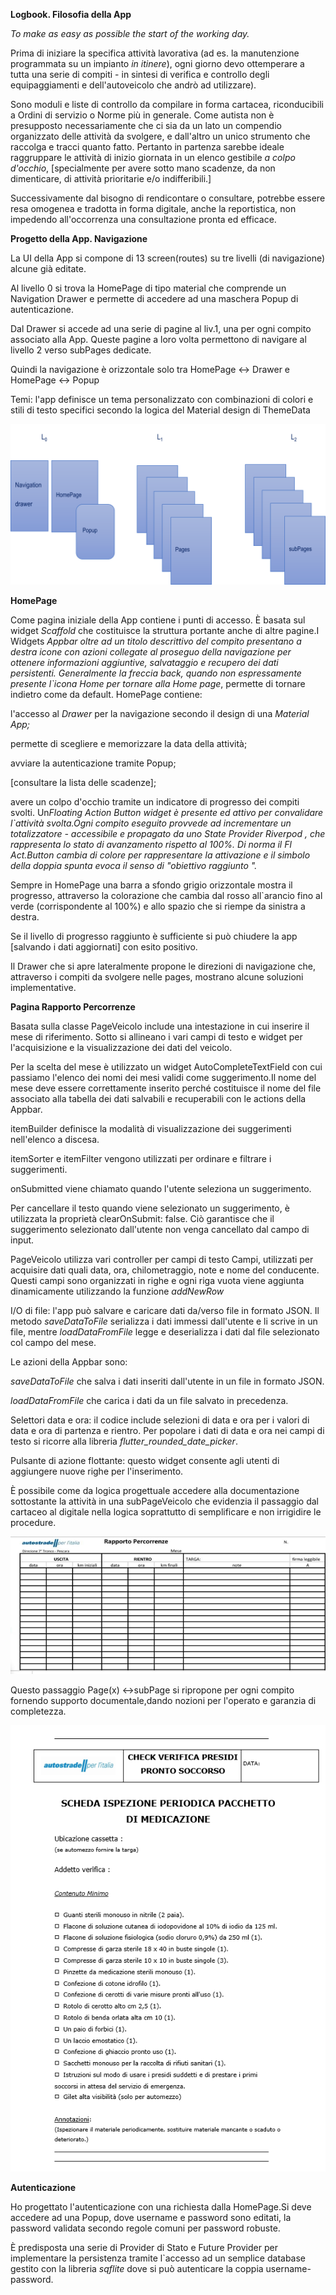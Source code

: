 **Logbook. Filosofia della App**

*To make as easy as possible the start of the working day.*

Prima di iniziare la specifica attività lavorativa (ad es. la
manutenzione programmata su un impianto *in itinere*), ogni giorno devo
ottemperare a tutta una serie di compiti - in
sintesi  di verifica e controllo degli equipaggiamenti e
dell\'autoveicolo che andrò ad utilizzare).

Sono moduli e liste di controllo da compilare in forma cartacea,
riconducibili a Ordini di servizio o Norme più in generale. Come autista
non è presupposto necessariamente che ci sia da un lato un compendio
organizzato delle attività da svolgere, e dall\'altro un unico strumento
che raccolga e tracci quanto fatto. Pertanto in partenza sarebbe ideale
raggruppare le attività di inizio giornata in un elenco gestibile *a
colpo d\'occhio*, \[specialmente per avere sotto mano scadenze, da non
dimenticare, di attività prioritarie e/o indifferibili.\]

Successivamente dal bisogno di rendicontare o consultare, potrebbe
essere resa omogenea e tradotta in forma digitale, anche la
reportistica, non impedendo all\'occorrenza una consultazione pronta ed
efficace.

**Progetto della App. Navigazione**

La UI della App si compone di 13 screen(routes) su tre livelli (di
navigazione) alcune già editate.

Al livello 0 si trova la HomePage di tipo material che comprende un
Navigation Drawer e permette di accedere ad una maschera Popup di
autenticazione.

Dal Drawer si accede ad una serie di pagine al liv.1, una per ogni
compito associato alla App. Queste pagine a loro volta permettono di navigare al
livello 2 verso subPages dedicate.

Quindi la navigazione è orizzontale solo tra HomePage \<-\> Drawer e
HomePage \<-\> Popup

Temi: l\'app definisce un tema personalizzato con combinazioni di colori
e stili di testo specifici secondo la logica del Material design di
ThemeData

![Struttura Navigazione](lib/assets/StrutturaNavigazione.png)


**HomePage**

Come pagina iniziale della App contiene i punti di accesso. È basata sul
widget *Scaffold* che costituisce la struttura portante anche di altre
pagine.I Widgets *Appbar oltre ad un titolo descrittivo del compito presentano
a destra icone con azioni collegate al proseguo della navigazione per
ottenere informazioni aggiuntive, salvataggio e recupero dei dati
persistenti. Generalmente  la freccia back, quando non espressamente
presente l\`icona Home per tornare alla Home page*, permette di tornare indietro come da default. HomePage contiene:

l'accesso al *Drawer* per la navigazione secondo il design di
una *Material App;*

permette di scegliere e memorizzare la data della attività;

avviare la autenticazione tramite Popup;

\[consultare la lista delle scadenze\];

avere un colpo d'occhio tramite un indicatore di progresso dei compiti
svolti. 
Un*Floating Action Button widget è presente ed attivo per
convalidare l\`attività svolta.Ogni compito eseguito provvede ad
incrementare un totalizzatore - accessibile e propagato da uno State
Provider Riverpod , che rappresenta lo stato di avanzamento rispetto al
100%. Di  norma il Fl Act.Button cambia di colore per rappresentare la
attivazione e il simbolo della doppia spunta evoca il senso di
"obiettivo raggiunto ".*

Sempre in HomePage una barra a sfondo grigio orizzontale mostra il progresso, attraverso la colorazione
che cambia dal rosso all\`arancio fino al verde (corrispondente al 100%) e allo spazio che si riempe da sinistra a destra. 

Se il livello di progresso raggiunto è sufficiente si può chiudere la
app \[salvando i dati aggiornati\] con esito positivo.

Il Drawer che si apre  lateralmente propone le direzioni di
navigazione che, attraverso i compiti da svolgere nelle pages, mostrano alcune
soluzioni implementative.

**Pagina Rapporto Percorrenze**

Basata sulla classe PageVeicolo include una intestazione in cui inserire
il mese di riferimento. Sotto si allineano i vari campi di testo e widget per l\'acquisizione
e la visualizzazione dei dati del veicolo.

Per la scelta del mese è utilizzato un widget AutoCompleteTextField con cui
passiamo l\'elenco dei nomi dei mesi validi come suggerimento.Il nome
del mese deve essere correttamente inserito perché costituisce il nome
del file associato alla tabella dei dati salvabili e recuperabili con le actions della Appbar. 

itemBuilder definisce la modalità di visualizzazione dei suggerimenti
nell\'elenco a discesa.

itemSorter e itemFilter vengono utilizzati per ordinare e filtrare i
suggerimenti.

onSubmitted viene chiamato quando l\'utente seleziona un suggerimento.

Per cancellare il testo quando viene selezionato un suggerimento, è
utilizzata la proprietà clearOnSubmit: false. Ciò garantisce che il
suggerimento selezionato dall\'utente non venga cancellato dal campo di
input.

PageVeicolo utilizza vari controller per campi di testo Campi, utilizzati per acquisire dati
quali data, ora, chilometraggio, note e nome del conducente. Questi
campi sono organizzati in righe e ogni riga vuota viene aggiunta
dinamicamente utilizzando la funzione *addNewRow*

I/O di file: l\'app può salvare e caricare dati da/verso file in formato
JSON. Il metodo *saveDataToFile* serializza i dati immessi dall\'utente
e li scrive in un file, mentre *loadDataFromFile* legge e deserializza i
dati dal file selezionato col campo del mese. 

Le azioni della Appbar sono:

*saveDataToFile* che salva i dati inseriti dall\'utente in un file in
formato JSON.

*loadDataFromFile* che carica i dati da un file salvato in precedenza.

Selettori data e ora: il codice include selezioni di data e ora per i valori di data e ora di partenza e rientro.
Per popolare i dati di data e ora nei campi di testo si ricorre alla
libreria *flutter_rounded_date_picker*.

Pulsante di azione flottante: questo widget consente agli
utenti di aggiungere nuove righe per l\'inserimento.

È possibile come da logica progettuale accedere alla documentazione
sottostante la attività in una subPageVeicolo che evidenzia  il
passaggio dal cartaceo al digitale nella logica soprattutto di
semplificare e non irrigidire le procedure.

![Rapporto percorrenze](lib/assets/RapportoPercorrenze.png)

Questo passaggio Page(x) \<-\>subPage si ripropone per ogni compito
fornendo supporto documentale,dando nozioni per l'operato e garanzia di
completezza.

![Primo Soccorso](lib/assets/Scheda_Ispezione_Periodica_Pacchetto_Di_Medicazione.PNG)

**Autenticazione**

Ho progettato l'autenticazione con una richiesta dalla HomePage.Si deve accedere ad
una Popup, dove username e password sono editati, la password validata
secondo regole comuni per password robuste. 

È predisposta una serie di Provider di Stato e Future Provider per
implementare la persistenza tramite l\`accesso ad un semplice database
gestito con la libreria *sqflite* dove si può autenticare la coppia
username-password.
